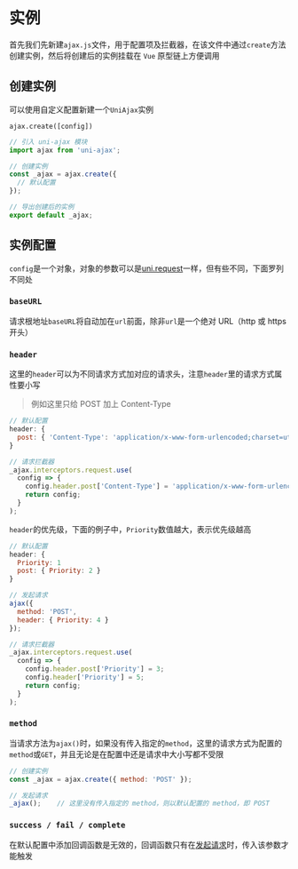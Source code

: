 # 实例

首先我们先新建`ajax.js`文件，用于配置项及拦截器，在该文件中通过`create`方法创建实例，然后将创建后的实例挂载在 `Vue` 原型链上方便调用

## 创建实例

可以使用自定义配置新建一个`UniAjax`实例

`ajax.create([config])`

```JavaScript
// 引入 uni-ajax 模块
import ajax from 'uni-ajax';

// 创建实例
const _ajax = ajax.create({
  // 默认配置
});

// 导出创建后的实例
export default _ajax;
```

## 实例配置

`config`是一个对象，对象的参数可以是[uni.request](https://uniapp.dcloud.io/api/request/request?id=request)一样，但有些不同，下面罗列不同处

### `baseURL`

请求根地址`baseURL`将自动加在`url`前面，除非`url`是一个绝对 URL（http 或 https 开头）

### `header`

这里的`header`可以为不同请求方式加对应的请求头，注意`header`里的请求方式属性要小写

> 例如这里只给 POST 加上 Content-Type

```JavaScript
// 默认配置
header: {
  post: { 'Content-Type': 'application/x-www-form-urlencoded;charset=utf-8' }
}

// 请求拦截器
_ajax.interceptors.request.use(
  config => {
    config.header.post['Content-Type'] = 'application/x-www-form-urlencoded;charset=utf-8';
    return config;
  }
);
```

`header`的优先级，下面的例子中，`Priority`数值越大，表示优先级越高

```JavaScript
// 默认配置
header: {
  Priority: 1
  post: { Priority: 2 }
}

// 发起请求
ajax({
  method: 'POST',
  header: { Priority: 4 }
});

// 请求拦截器
_ajax.interceptors.request.use(
  config => {
    config.header.post['Priority'] = 3;
    config.header['Priority'] = 5;
    return config;
  }
);
```

### `method`

当请求方法为`ajax()`时，如果没有传入指定的`method`，这里的请求方式为配置的`method`或`GET`，并且无论是在配置中还是请求中大小写都不受限

```JavaScript
// 创建实例
const _ajax = ajax.create({ method: 'POST' });

// 发起请求
_ajax();    // 这里没有传入指定的 method，则以默认配置的 method，即 POST
```

### `success / fail / complete`

在默认配置中添加回调函数是无效的，回调函数只有在[发起请求](/usage.html#config)时，传入该参数才能触发
